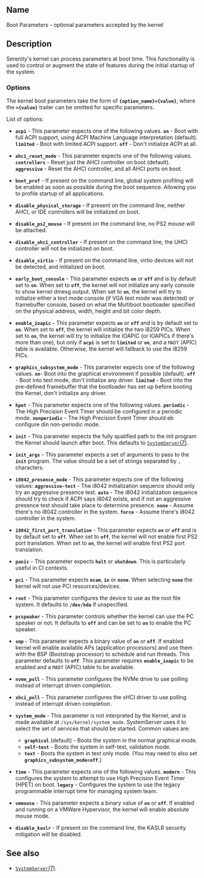 ## Name

Boot Parameters - optional parameters accepted by the kernel

## Description

Serenity's kernel can process parameters at boot time.
This functionality is used to control or augment the state of features during the initial
startup of the system.

### Options

The kernel boot parameters take the form of **`{option_name}={value}`**, where the **`={value}`**
trailer can be omitted for specific parameters.

List of options:

-   **`acpi`** - This parameter expects one of the following values. **`on`** - Boot with full ACPI support, using ACPI
    Machine Language interpretation (default). **`limited`** - Boot with limited ACPI support. **`off`** - Don't initialize ACPI at all.

-   **`ahci_reset_mode`** - This parameter expects one of the following values. **`controllers`** - Reset just the AHCI controller on boot (default).
    **`aggressive`** - Reset the AHCI controller, and all AHCI ports on boot.

-   **`boot_prof`** - If present on the command line, global system profiling will be enabled
    as soon as possible during the boot sequence. Allowing you to profile startup of all applications.

-   **`disable_physical_storage`** - If present on the command line, neither AHCI, or IDE controllers will be initialized on boot.

-   **`disable_ps2_mouse`** - If present on the command line, no PS2 mouse will be attached.
-   **`disable_uhci_controller`** - If present on the command line, the UHCI controller will not be initialized on boot.

-   **`disable_virtio`** - If present on the command line, virtio devices will not be detected, and initialized on boot.

-   **`early_boot_console`** - This parameter expects **`on`** or **`off`** and is by default set to **`on`**.
    When set to **`off`**, the kernel will not initialize any early console to show kernel dmesg output.
    When set to **`on`**, the kernel will try to initialize either a text mode console (if VGA text mode was detected)
    or framebuffer console, based on what the Multiboot bootloader specified on the physical address, width, height
    and bit color depth.

-   **`enable_ioapic`** - This parameter expects **`on`** or **`off`** and is by default set to **`on`**.
    When set to **`off`**, the kernel will initialize the two i8259 PICs.
    When set to **`on`**, the kernel will try to initialize the IOAPIC (or IOAPICs if there's more than one),
    but only if **`acpi`** is set to **`limited`** or **`on`**, and a `MADT` (APIC) table is available.
    Otherwise, the kernel will fallback to use the i8259 PICs.

-   **`graphics_subsystem_mode`** - This parameter expects one of the following values. **`on`**- Boot into the graphical environment if possible (default). **`off`** - Boot into text mode, don't initialize any driver. **`limited`** - Boot into the pre-defined framebuffer that the bootloader
    has set up before booting the Kernel, don't initialize any driver.

-   **`hpet`** - This parameter expects one of the following values. **`periodic`** - The High Precision Event Timer should
    be configured in a periodic mode. **`nonperiodic`** - The High Precision Event Timer should eb configure din non-periodic mode.

-   **`init`** - This parameter expects the fully qualified path to the init program the Kernel should launch after boot.
    This defaults to [`SystemServer`(7)](help://man/7/SystemServer).

-   **`init_args`** - This parameter expects a set of arguments to pass to the **`init`** program.
    The value should be a set of strings separated by `,` characters.

-   **`i8042_presence_mode`** - This parameter expects one of the following values:
    **`aggressive-test`** - The i8042 initialization sequence should only try an aggressive presence test.
    **`auto`** - The i8042 initialization sequence should try to check if ACPI says i8042 exists, and if not an aggressive presence test should take place to determine presence.
    **`none`** - Assume there's no i8042 controller in the system.
    **`force`** - Assume there's i8042 controller in the system.

-   **`i8042_first_port_translation`** - This parameter expects **`on`** or **`off`** and is by default set to **`off`**.
    When set to **`off`**, the kernel will not enable first PS2 port translation.
    When set to **`on`**, the kernel will enable first PS2 port translation.

-   **`panic`** - This parameter expects **`halt`** or **`shutdown`**. This is particularly useful in CI contexts.

-   **`pci`** - This parameter expects **`ecam`**, **`io`** or **`none`**. When selecting **`none`**
    the kernel will not use PCI resources/devices.

-   **`root`** - This parameter configures the device to use as the root file system. It defaults to **`/dev/hda`** if unspecified.

-   **`pcspeaker`** - This parameter controls whether the kernel can use the PC speaker or not. It defaults to **`off`** and can be set to **`on`** to enable the PC speaker.

-   **`smp`** - This parameter expects a binary value of **`on`** or **`off`**. If enabled kernel will
    enable available APs (application processors) and use them with the BSP (Bootstrap processor) to
    schedule and run threads.
    This parameter defaults to **`off`**. This parameter requires **`enable_ioapic`** to be enabled
    and a `MADT` (APIC) table to be available.

-   **`nvme_poll`** - This parameter configures the NVMe drive to use polling instead of interrupt driven completion.

-   **`xhci_poll`** - This parameter configures the xHCI driver to use polling instead of interrupt driven completion.

-   **`system_mode`** - This parameter is not interpreted by the Kernel, and is made available at `/sys/kernel/system_mode`. SystemServer uses it to select the set of services that should be started. Common values are:

    -   **`graphical`** (default) - Boots the system in the normal graphical mode.
    -   **`self-test`** - Boots the system in self-test, validation mode.
    -   **`text`** - Boots the system in text only mode. (You may need to also set **`graphics_subsystem_mode=off`**.)

-   **`time`** - This parameter expects one of the following values. **`modern`** - This configures the system to attempt
    to use High Precision Event Timer (HPET) on boot. **`legacy`** - Configures the system to use the legacy programmable interrupt
    time for managing system team.
-   **`vmmouse`** - This parameter expects a binary value of **`on`** or **`off`**. If enabled and
    running on a VMWare Hypervisor, the kernel will enable absolute mouse mode.

-   **`disable_kaslr`** - If present on the command line, the KASLR security mitigation will be disabled.

## See also

-   [`SystemServer`(7)](help://man/7/SystemServer).
